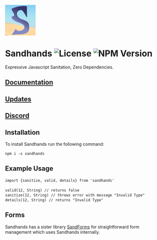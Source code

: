 ![logo](https://raw.githubusercontent.com/l1lith/Sandhands/master/logo/100x100.png)
# Sandhands ![License](https://img.shields.io/badge/license-MIT-blue.svg) ![NPM Version](https://img.shields.io/npm/v/sandhands.svg?style=flat)
Expressive Javascript Sanitation, Zero Dependencies.

## [Documentation](https://l1lith.github.io/Sandhands/)

## [Updates](https://github.com/L1lith/Sandhands/blob/master/UPDATES.md)

## [Discord](https://discord.gg/ugBT4XR)

## Installation
To install Sandhands run the following command:

```
npm i -s sandhands
```

## Example Usage
```
import {sanitize, valid, details} from 'sandhands'

valid(12, String) // returns false
sanitize(12, String) // throws error with message "Invalid Type"
details(12, String) // returns "Invalid Type"
```

## Forms
Sandhands has a sister library [SandForms](https://github.com/L1lith/SandForms) for straightforward form management which uses Sandhands internally.

